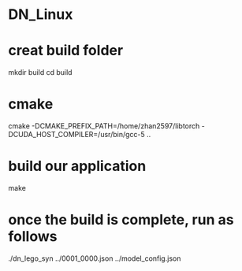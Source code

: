 # DN_Linux

# creat build folder
mkdir build
cd build
# cmake
cmake -DCMAKE_PREFIX_PATH=/home/zhan2597/libtorch -DCUDA_HOST_COMPILER=/usr/bin/gcc-5 ..
# build our application
make
# once the build is complete, run as follows
./dn_lego_syn ../0001_0000.json ../model_config.json
